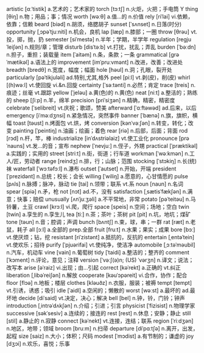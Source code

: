 artistic [ɑːˈtistik] a.艺术的；艺术家的
torch [tɔːt∫] n.火炬，火把；手电筒
Y
thing [θiŋ] n.物；用品；事；情况
worth [wəːθ] a.值…的 n.价值
rely [riˈlai] vi.依赖，依靠；信赖
beard [biəd] n.胡须，络腮胡子
sunset [ˈsʌnset] n.日落(时分)
opportunity [ˌɔpəˈtjuːniti] n.机会，良机
lap [læp] n.膝部；一圈
throw [θrəu] vt.投，掷，抛，扔
semester [siˈmestə] n.半年；学期，半学年
regulation [regjuˈlei∫ən] n.规则/章；管理
disturb [disˈtəːb] vt.打扰，扰乱；弄乱
burden [ˈbəːdn] n.担子，重担；装载量
item [ˈaitəm] n.条，条款；一条
grammatical [grəˈmætikəl] a.语法上的
improvement [imˈpruːvmənt] n.改进，改善；改进处
breadth [bredθ] n.宽度，幅度；幅面
hole [həul] n.洞；孔眼，裂开处
particularly [pəˈtikjuləli] ad.特别,尤其,格外
peel [piːl] vt.剥(皮)，削(皮)
whirl [(h)wəːl] vt.使回旋 vi.&n.回旋
certainty [ˈsəːtənti] n.必然；肯定
trace [treis] n.痕迹；丝毫 vt.跟踪
yellow [ˈjeləu] a.黄(色)的 n.黄(色)
neat [niːt] a.整洁的；熟练的
sheep [∫iːp] n.羊，绵羊
precision [priˈsiʒən] n.精确，精密，精密度
celebrate [ˈselibreit] vt.庆祝；歌颂，赞美
afterward [ˈɑːftəwəd] ad.后来，以后
emergency [iˈməːdʒnsi] n.紧急情况，突然事件
banner [ˈbænə] n.旗，旗帜，横幅
toast [təust] n.烤面包 vt.烘，烤
conversion [kənˈvəː∫ən] n.转变，转化；改变
painting [ˈpeintiŋ] n.油画；绘画；着色
rear [riə] n.后部，后面；背面
rod [rɔd] n.杆，竿，棒
industrialize [inˈdʌstriəlaiz] vt.使工业化
pronounce [prəˈnauns] vt.发…的音；宣布
nephew [ˈnevjuː] n.侄子，外甥
practical [ˈpræktikəl] a.实践的；实用的
street [striːt] n.街，街道；行车道
workman [ˈwəːkmən] n.工人/匠，劳动者
range [reindʒ] n.排，行；山脉；范围
stocking [ˈstɔkiŋ] n.长(统)袜
waterfall [ˈwɔːtəfɔːl] n.瀑布
outset [ˈautset] n.开始，开端
president [ˈprezidənt] n.总统；校长；会长
willing [ˈwiliŋ] a.愿意的，心甘情愿的
pulse [pʌls] n.脉搏；脉冲，脉动
tie [tai] n.领带；联系 vt.系
noun [naun] n.名词
spear [spiə] n.矛，枪
not [nɔt] ad.不，没有
satisfaction [ˌsætisˈfæk∫ən] n.满意；快事；赔偿
unusually [ʌnˈjuːʒəli] a.不平常地，非常
potato [pəˈteitəu] n.马铃薯，土豆
crawl [krɔːl] vi.爬，爬行
space [speis] n.空间；场地；空白
twin [twin] a.孪生的 n.孪生儿
tea [tiː] n.茶；茶叶；茶树
pit [pit] n.坑，地坑；煤矿
tone [təun] n.音；腔调；声调
bunch [bʌnt∫] n.束，球，串；一群
rat [ræt] n.老鼠，耗子
all [ɔːl] a.全部的 prep.全部
fruit [fruːt] n.水果；果实；成果
bore [bɔː] vt.使厌烦；钻，挖
resistant [riˈzistənt] a.抵抗的，反抗的
entertain [ˌentəˈtein] vt.使欢乐；招待
purify [ˈpjuərifai] vt.使纯净，使洁净
automobile [ˌɔːtəˈməubil] n.汽车，机动车
vine [vain] n.葡萄树
tidy [ˈtaidi] a.整洁的；整齐的
comment [ˈkɔment] n.评论，意见；注释
version [ˈvəː∫(ə)n; (US) ˈvərʒn] n.译文；说法；改写本
arise [əˈraiz] vi.出现；由…引起
correct [kəˈrekt] a.正确的 vt.纠正
liberation [ˌlibəˈrei∫ən] n.解放
cooperate [kəuˈɔpəreit] vi.合作，协作；配合
floor [flɔə] n.地板；楼层
clothes [kləuðz] n.衣服，服装；被褥
tempt [tempt] vt.引诱，诱惑；吸引
idle [ˈaidl] a.空闲的；懒散的
worst [wəːst] a.最坏的 ad.最坏地
decide [diˈsaid] vt.决定，决心；解决
bell [bel] n.钟，铃，门铃；钟声
introduction [ˌintrəˈdʌk∫ən] n.介绍；引进；引言
physicist [ˈfizisist] n.物理学家
successive [səkˈsesiv] a.连续的；接连的
rest [rest] n.休息；安静；静止
still [stil] a.静止的 n.寂静
connect [kəˈnekt] vt.连接，连结；联系
region [ˈriːdʒən] n.地区，地带；领域
broom [bruːm] n.扫帚
departure [diˈpɑːt∫ə] n.离开，出发，起程
size [saiz] n.大小；体积；尺码
modest [ˈmɔdist] a.有节制的；谦虚的
joy [dʒɔi] n.欢乐，喜悦；乐事
